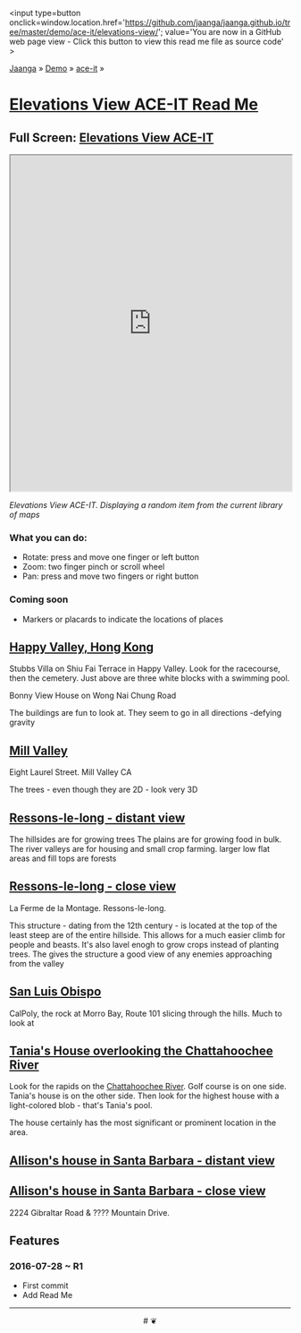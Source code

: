 <span style=display:none; >[You are now in a GitHub source code view - click this link to view Read Me file as a web page]
( http://jaanga.github.io/demo/ace-it/elevations-view/index.html "View file as a web page." ) </span>
<input type=button onclick=window.location.href='https://github.com/jaanga/jaanga.github.io/tree/master/demo/ace-it/elevations-view/'; 
value='You are now in a GitHub web page view - Click this button to view this read me file as source code' >

[Jaanga]( http://jaanga.github.io ) » [Demo]( http://jaanga.github.io/demo/  ) »
[ace-it]( https://jaanga.github.io/demo/ace-it/ ) »

[Elevations View ACE-IT Read Me]( https://jaanga.github.io/demo/ace-it/elevations-view/index.html#readme.md )
===

## Full Screen: [ Elevations View ACE-IT ]( https://jaanga.github.io/demo/ace-it/elevations-view/elevations-view-ace-it-r1.html )


<img src="" style=display:none; width=800 >

<iframe src=https://jaanga.github.io/demo/ace-it/elevations-view/elevations-view-ace-it-r1.html width=100% height=600px ></iframe>

_Elevations View ACE-IT. Displaying a random item from the current library of maps_


### What you can do:
* Rotate: press and move one finger or left button
* Zoom: two finger pinch or scroll wheel
* Pan: press and move two fingers or right button

### Coming soon

* Markers or placards to indicate the locations of places


## [Happy Valley, Hong Kong]( file:///C:/Users/Theo/Dropbox/Public/git-repos/jaanga.github.io/demo/ace-it/elevations-view/elevations-view-r2.html#file=https://jaanga.github.io/terrain3/elevations/elevations-data-family+friends/happy-valley-hong-kong_15_26776_14303_3_3_150_150_.txt )

Stubbs Villa on Shiu Fai Terrace in Happy Valley. Look for the racecourse, then the cemetery. Just above are three white blocks with a swimming pool. 

Bonny View House on Wong Nai Chung Road

The buildings are fun to look at. They seem to go in all directions -defying gravity


## [Mill Valley ]( file:///C:/Users/Theo/Dropbox/Public/git-repos/jaanga.github.io/demo/ace-it/elevations-view/elevations-view-r2.html#file=https://jaanga.github.io/terrain3/elevations/elevations-data-family+friends/mill-valley-ca_16_10456_25299_3_3_300_300_.txt )

Eight Laurel Street. Mill Valley CA


The trees - even though they are 2D - look very 3D


## [Ressons-le-long - distant view ]( file:///C:/Users/Theo/Dropbox/Public/git-repos/jaanga.github.io/demo/ace-it/elevations-view/elevations-view-r2.html#file=https://jaanga.github.io/terrain3/elevations/elevations-data-family+friends/ressons-le-long-france_11_1040_698_3_3_510_510_.txt )

The hillsides are for growing trees
The plains are for growing food in bulk.
The river valleys are for housing and small crop farming.
larger low flat areas and fill tops are forests 

## [Ressons-le-long - close view]( file:///C:/Users/Theo/Dropbox/Public/git-repos/jaanga.github.io/demo/ace-it/elevations-view/elevations-view-r2.html#file=https://jaanga.github.io/terrain3/elevations/elevations-data-family+friends/ressons-le-long-france_14_8334_5598_3_3_300_300_.txt )

La Ferme de la Montage. Ressons-le-long.

This structure - dating from the 12th century - is located at the top of the least steep are of the entire hillside. 
This allows for a much easier climb for people and beasts.
It's also lavel enogh to grow crops instead of planting trees.
The gives the structure a good view of any enemies approaching from the valley



## [San Luis Obispo]( file:///C:/Users/Theo/Dropbox/Public/git-repos/jaanga.github.io/demo/ace-it/elevations-view/elevations-view-r2.html#file=https://jaanga.github.io/terrain3/elevations/elevations-data-family+friends/san-luis-obispo-ca_12_672_1617_4_3_400_300_.txt )

CalPoly, the rock at Morro Bay, Route 101 slicing through the hills. Much to look at


## [Tania's House overlooking the Chattahoochee River]( https://jaanga.github.io/demo/ace-it/elevations-view/elevations-view-ace-it-r1.html#file=https://jaanga.github.io/terrain3/elevations/elevations-data-family+friends/sandy-springs-ga_14_4348_6547_3_3_510_510_.txt )

Look for the rapids on the [Chattahoochee River]( https://en.wikipedia.org/wiki/Chattahoochee_River ). Golf course is on one side. Tania's house is on the other side. 
Then look for the highest house with a light-colored blob - that's Tania's pool. 

The house certainly has the most significant or prominent location in the area.

## [Allison's house in Santa Barbara - distant view]()


## [Allison's house in Santa Barbara - close view]() 

2224 Gibraltar Road & ???? Mountain Drive.


## Features




### 2016-07-28 ~ R1

* First commit
* Add Read Me


***

<center title='Jaanga ~ your 3D happy place' >
# <a href=javascript:window.scrollTo(0,0); style=text-decoration:none; > ❦ </a>
</center>
